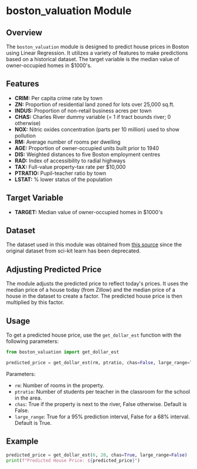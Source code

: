 # boston_valuation Module

## Overview

The `boston_valuation` module is designed to predict house prices in Boston using Linear Regression. It utilizes a variety of features to make predictions based on a historical dataset. The target variable is the median value of owner-occupied homes in $1000's.

## Features

- **CRIM:** Per capita crime rate by town
- **ZN:** Proportion of residential land zoned for lots over 25,000 sq.ft.
- **INDUS:** Proportion of non-retail business acres per town
- **CHAS:** Charles River dummy variable (= 1 if tract bounds river; 0 otherwise)
- **NOX:** Nitric oxides concentration (parts per 10 million) used to show pollution
- **RM:** Average number of rooms per dwelling
- **AGE:** Proportion of owner-occupied units built prior to 1940
- **DIS:** Weighted distances to five Boston employment centres
- **RAD:** Index of accessibility to radial highways
- **TAX:** Full-value property-tax rate per $10,000
- **PTRATIO:** Pupil-teacher ratio by town
- **LSTAT:** % lower status of the population

## Target Variable

- **TARGET:** Median value of owner-occupied homes in $1000's

## Dataset

The dataset used in this module was obtained from [this source](http://lib.stat.cmu.edu/datasets/boston) since the original dataset from sci-kit learn has been deprecated.

## Adjusting Predicted Price

The module adjusts the predicted price to reflect today's prices. It uses the median price of a house today (from Zillow) and the median price of a house in the dataset to create a factor. The predicted house price is then multiplied by this factor.

## Usage

To get a predicted house price, use the `get_dollar_est` function with the following parameters:

```python
from boston_valuation import get_dollar_est

predicted_price = get_dollar_est(rm, ptratio, chas=False, large_range=True)
```

Parameters:
- `rm`: Number of rooms in the property.
- `ptratio`: Number of students per teacher in the classroom for the school in the area.
- `chas`: True if the property is next to the river, False otherwise. Default is False.
- `large_range`: True for a 95% prediction interval, False for a 68% interval. Default is True.

## Example

```python
predicted_price = get_dollar_est(6, 20, chas=True, large_range=False)
print(f"Predicted House Price: ${predicted_price}")
```

